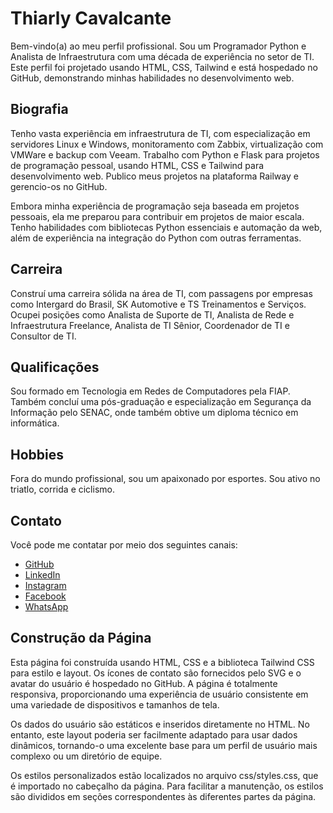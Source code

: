 # Thiarly Cavalcante

Bem-vindo(a) ao meu perfil profissional. Sou um Programador Python e Analista de Infraestrutura com uma década de experiência no setor de TI. Este perfil foi projetado usando HTML, CSS, Tailwind e está hospedado no GitHub, demonstrando minhas habilidades no desenvolvimento web.

## Biografia

Tenho vasta experiência em infraestrutura de TI, com especialização em servidores Linux e Windows, monitoramento com Zabbix, virtualização com VMWare e backup com Veeam. Trabalho com Python e Flask para projetos de programação pessoal, usando HTML, CSS e Tailwind para desenvolvimento web. Publico meus projetos na plataforma Railway e gerencio-os no GitHub.

Embora minha experiência de programação seja baseada em projetos pessoais, ela me preparou para contribuir em projetos de maior escala. Tenho habilidades com bibliotecas Python essenciais e automação da web, além de experiência na integração do Python com outras ferramentas.

## Carreira

Construí uma carreira sólida na área de TI, com passagens por empresas como Intergard do Brasil, SK Automotive e TS Treinamentos e Serviços. Ocupei posições como Analista de Suporte de TI, Analista de Rede e Infraestrutura Freelance, Analista de TI Sênior, Coordenador de TI e Consultor de TI.

## Qualificações

Sou formado em Tecnologia em Redes de Computadores pela FIAP. Também concluí uma pós-graduação e especialização em Segurança da Informação pelo SENAC, onde também obtive um diploma técnico em informática.

## Hobbies

Fora do mundo profissional, sou um apaixonado por esportes. Sou ativo no triatlo, corrida e ciclismo.

## Contato

Você pode me contatar por meio dos seguintes canais:

- [GitHub](https://github.com/thiarly)
- [LinkedIn](https://www.linkedin.com/in/thiarly-cavalcante)
- [Instagram](https://www.instagram.com/thiarly_tri/)
- [Facebook](https://www.facebook.com/thiarly.cavalcante/)
- [WhatsApp](https://wa.me/11971469122)

## Construção da Página

Esta página foi construída usando HTML, CSS e a biblioteca Tailwind CSS para estilo e layout. Os ícones de contato são fornecidos pelo SVG e o avatar do usuário é hospedado no GitHub. A página é totalmente responsiva, proporcionando uma experiência de usuário consistente em uma variedade de dispositivos e tamanhos de tela.

Os dados do usuário são estáticos e inseridos diretamente no HTML. No entanto, este layout poderia ser facilmente adaptado para usar dados dinâmicos, tornando-o uma excelente base para um perfil de usuário mais complexo ou um diretório de equipe.

Os estilos personalizados estão localizados no arquivo css/styles.css, que é importado no cabeçalho da página. Para facilitar a manutenção, os estilos são divididos em seções correspondentes às diferentes partes da página.

